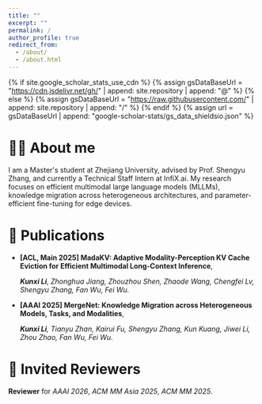 ```yaml
---
title: ""
excerpt: ""
permalink: /
author_profile: true
redirect_from: 
  - /about/
  - /about.html
---
```


{% if site.google_scholar_stats_use_cdn %}
{% assign gsDataBaseUrl = "https://cdn.jsdelivr.net/gh/" | append: site.repository | append: "@" %}
{% else %}
{% assign gsDataBaseUrl = "https://raw.githubusercontent.com/" | append: site.repository | append: "/" %}
{% endif %}
{% assign url = gsDataBaseUrl | append: "google-scholar-stats/gs_data_shieldsio.json" %}

<span class='anchor' id='about-me'></span>

# 🤵🏻 About me
I am a Master's student at Zhejiang University, advised by Prof. Shengyu Zhang, and currently a Technical Staff Intern at InfiX.ai. My research focuses on efficient multimodal large language models (MLLMs), knowledge migration across heterogeneous architectures, and parameter-efficient fine-tuning for edge devices.

# 📝 Publications 
- **[ACL, Main 2025] MadaKV: Adaptive Modality-Perception KV Cache Eviction for Efficient Multimodal Long-Context Inference**,
  
  ***Kunxi Li**, Zhonghua Jiang, Zhouzhou Shen, Zhaode Wang, Chengfei Lv, Shengyu Zhang, Fan Wu, Fei Wu.*
- **[AAAI 2025] MergeNet: Knowledge Migration across Heterogeneous Models, Tasks, and
Modalities**,

  ***Kunxi Li**, Tianyu Zhan, Kairui Fu, Shengyu Zhang, Kun Kuang, Jiwei Li, Zhou Zhao, Fan Wu, Fei Wu.*

# 💬 Invited Reviewers
**Reviewer** for *AAAI 2026*, *ACM MM Asia 2025*, *ACM MM 2025*.
